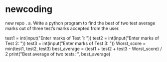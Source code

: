 # newcoding
new repo
. a. Write a python program to find the best of two test average marks out of three test’s marks accepted from the user.

test1 = int(input("Enter marks of Test 1: "))
test2 = int(input("Enter marks of Test 2: "))
test3 = int(input("Enter marks of Test 3: "))
Worst_score = min(test1, test2, test3)
best_average = (test1 + test2 + test3 - Worst_score) / 2
print("Best average of two tests: ", best_average)

